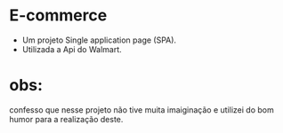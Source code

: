 # E-commerce 

- Um projeto Single application page (SPA).
- Utilizada a Api do Walmart.

# obs: 
confesso que nesse projeto não tive muita imaiginação e utilizei 
do bom humor para a realização deste.


